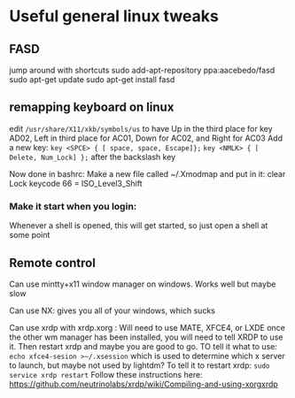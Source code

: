 # Useful general linux tweaks

## FASD
jump around with shortcuts
sudo add-apt-repository ppa:aacebedo/fasd
sudo apt-get update
sudo apt-get install fasd


## remapping keyboard on linux
edit `/usr/share/X11/xkb/symbols/us` to have Up in the third place for key AD02, Left in third place for AC01, Down for AC02, and Right for AC03
Add a new key:
`key <SPCE> { [ space, space, Escape]};`
`key <NMLK> { [ Delete, Num_Lock] };`
after the backslash key

Now done in bashrc:
Make a new file called ~/.Xmodmap and put in it:
clear Lock
keycode 66 = ISO_Level3_Shift

### Make it start when you login:
Whenever a shell is opened, this will get started, so just open a shell at some point

## Remote control
Can use mintty+x11 window manager on windows. Works well but maybe slow

Can use NX: gives you all of your windows, which sucks

Can use xrdp with xrdp.xorg : Will need to use MATE, XFCE4, or LXDE
once the other wm manager has been installed, you will need to tell XRDP to use it. Then restart xrdp and maybe you are good to go.
TO tell it what to use: `echo xfce4-sesion >~/.xsession` which is used to determine which x server to launch, but maybe not used by lightdm?
To tell it to restart xrdp: `sudo service xrdp restart`
Follow these instructions here: https://github.com/neutrinolabs/xrdp/wiki/Compiling-and-using-xorgxrdp
